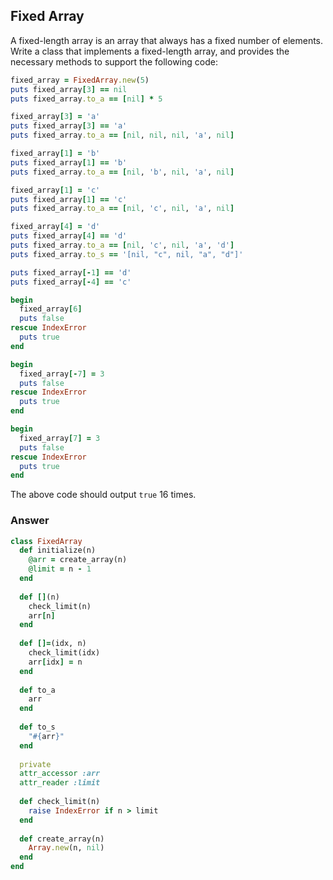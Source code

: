 ## Fixed Array

A fixed-length array is an array that  always has a fixed number of elements. Write a class that implements a  fixed-length array, and provides the necessary methods to support the  following code:

```ruby
fixed_array = FixedArray.new(5)
puts fixed_array[3] == nil
puts fixed_array.to_a == [nil] * 5

fixed_array[3] = 'a'
puts fixed_array[3] == 'a'
puts fixed_array.to_a == [nil, nil, nil, 'a', nil]

fixed_array[1] = 'b'
puts fixed_array[1] == 'b'
puts fixed_array.to_a == [nil, 'b', nil, 'a', nil]

fixed_array[1] = 'c'
puts fixed_array[1] == 'c'
puts fixed_array.to_a == [nil, 'c', nil, 'a', nil]

fixed_array[4] = 'd'
puts fixed_array[4] == 'd'
puts fixed_array.to_a == [nil, 'c', nil, 'a', 'd']
puts fixed_array.to_s == '[nil, "c", nil, "a", "d"]'

puts fixed_array[-1] == 'd'
puts fixed_array[-4] == 'c'

begin
  fixed_array[6]
  puts false
rescue IndexError
  puts true
end

begin
  fixed_array[-7] = 3
  puts false
rescue IndexError
  puts true
end

begin
  fixed_array[7] = 3
  puts false
rescue IndexError
  puts true
end
```

The above code should output `true` 16 times.

### Answer

```Ruby
class FixedArray
  def initialize(n)
    @arr = create_array(n)
    @limit = n - 1
  end
  
  def [](n)
    check_limit(n)
    arr[n]
  end
  
  def []=(idx, n)
    check_limit(idx)
    arr[idx] = n
  end
  
  def to_a
    arr
  end
  
  def to_s
    "#{arr}"
  end
  
  private
  attr_accessor :arr 
  attr_reader :limit
  
  def check_limit(n)
    raise IndexError if n > limit
  end
  
  def create_array(n)
    Array.new(n, nil)
  end
end
```

